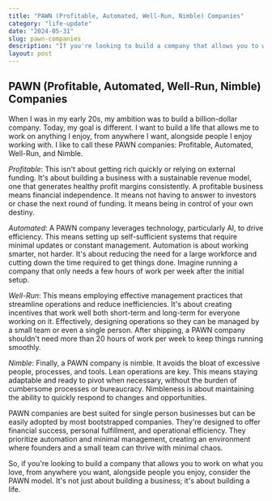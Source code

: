 ```yaml
---
title: "PAWN (Profitable, Automated, Well-Run, Nimble) Companies"
category: "life-update"
date: "2024-05-31"
slug: pawn-companies
description: "If you're looking to build a company that allows you to work on what you love, from anywhere you want, alongside people you enjoy, consider the PAWN model."
layout: post
---
```


## PAWN (Profitable, Automated, Well-Run, Nimble) Companies

When I was in my early 20s, my ambition was to build a billion-dollar company. Today, my goal is different. I want to build a life that allows me to work on anything I enjoy, from anywhere I want, alongside people I enjoy working with. I like to call these PAWN companies: Profitable, Automated, Well-Run, and Nimble.

*Profitable*: This isn't about getting rich quickly or relying on external funding. It's about building a business with a sustainable revenue model, one that generates healthy profit margins consistently. A profitable business means financial independence. It means not having to answer to investors or chase the next round of funding. It means being in control of your own destiny.

*Automated*: A PAWN company leverages technology, particularly AI, to drive efficiency. This means setting up self-sufficient systems that require minimal updates or constant management. Automation is about working smarter, not harder. It's about reducing the need for a large workforce and cutting down the time required to get things done. Imagine running a company that only needs a few hours of work per week after the initial setup.

*Well-Run*: This means employing effective management practices that streamline operations and reduce inefficiencies. It's about creating incentives that work well both short-term and long-term for everyone working on it. Effectively, designing operations so they can be managed by a small team or even a single person. After shipping, a PAWN company shouldn't need more than 20 hours of work per week to keep things running smoothly.

*Nimble*: Finally, a PAWN company is nimble. It avoids the bloat of excessive people, processes, and tools. Lean operations are key. This means staying adaptable and ready to pivot when necessary, without the burden of cumbersome processes or bureaucracy. Nimbleness is about maintaining the ability to quickly respond to changes and opportunities.

PAWN companies are best suited for single person businesses but can be easily adopted by most bootstrapped companies. They're designed to offer financial success, personal fulfillment, and operational efficiency. They prioritize automation and minimal management, creating an environment where founders and a small team can thrive with minimal chaos.

So, if you're looking to build a company that allows you to work on what you love, from anywhere you want, alongside people you enjoy, consider the PAWN model. It's not just about building a business; it's about building a life.
